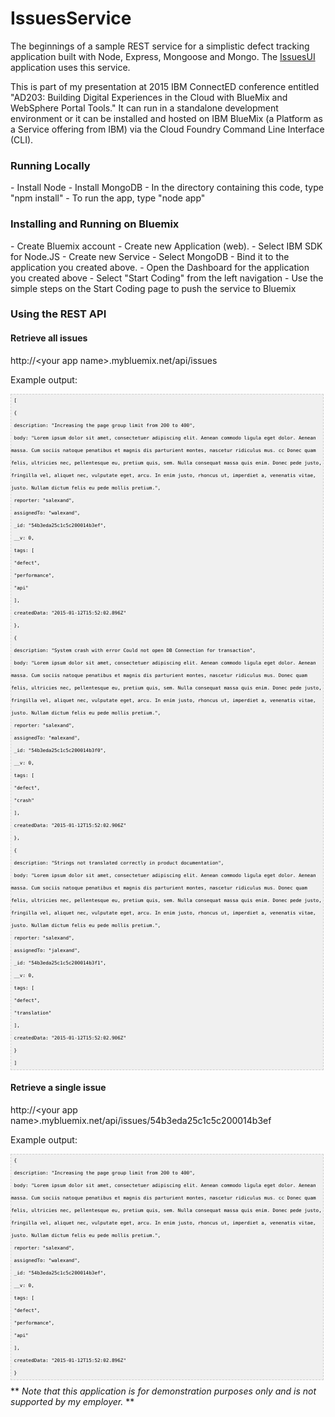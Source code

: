 # IssuesService
The beginnings of a sample REST service for a simplistic defect tracking application built with Node, Express, Mongoose and Mongo. The <a href="https://github.com/SamAlexand/IssuesUI/">IssuesUI</a> application uses this service.

This is part of my presentation at 2015 IBM ConnectED conference entitled  "AD203: Building Digital Experiences in the Cloud with BlueMix and WebSphere Portal Tools."  It can run in a standalone development environment or it can be installed and hosted on IBM BlueMix (a Platform as a Service offering from IBM) via the Cloud Foundry Command Line Interface (CLI).

<h3>Running Locally</h3>
- Install Node
- Install MongoDB
- In the directory containing this code, type "npm install"
- To run the app, type "node app"

<h3> Installing and Running on Bluemix </h3>
- Create Bluemix account
- Create new Application (web). 
- Select IBM SDK for Node.JS
- Create new Service
- Select MongoDB
- Bind it to the application you created above.
- Open the Dashboard for the application you created above
- Select "Start Coding" from the left navigation
- Use the simple steps on the Start Coding page to push the service to Bluemix

<h3> Using the REST API </h3>
<h4>Retrieve all issues</h4>
http://&#60;your app name&#62;.mybluemix.net/api/issues
<p>Example output:</p>
<pre  style="font-family:arial;font-size:9px;border:1px dashed #CCCCCC;width:99%;height:auto;overflow:auto;background:#f0f0f0;;background-image:URL(http://2.bp.blogspot.com/_z5ltvMQPaa8/SjJXr_U2YBI/AAAAAAAAAAM/46OqEP32CJ8/s320/codebg.gif);padding:0px;color:#000000;text-align:left;line-height:20px;"><code style="color:#000000;word-wrap:normal;"> [  
 {  
 description: "Increasing the page group limit from 200 to 400",  
 body: "Lorem ipsum dolor sit amet, consectetuer adipiscing elit. Aenean commodo ligula eget dolor. Aenean massa. Cum sociis natoque penatibus et magnis dis parturient montes, nascetur ridiculus mus. cc Donec quam felis, ultricies nec, pellentesque eu, pretium quis, sem. Nulla consequat massa quis enim. Donec pede justo, fringilla vel, aliquet nec, vulputate eget, arcu. In enim justo, rhoncus ut, imperdiet a, venenatis vitae, justo. Nullam dictum felis eu pede mollis pretium.",  
 reporter: "salexand",  
 assignedTo: "walexand",  
 _id: "54b3eda25c1c5c200014b3ef",  
 __v: 0,  
 tags: [  
 "defect",  
 "performance",  
 "api"  
 ],  
 createdData: "2015-01-12T15:52:02.896Z"  
 },  
 {  
 description: "System crash with error Could not open DB Connection for transaction",  
 body: "Lorem ipsum dolor sit amet, consectetuer adipiscing elit. Aenean commodo ligula eget dolor. Aenean massa. Cum sociis natoque penatibus et magnis dis parturient montes, nascetur ridiculus mus. Donec quam felis, ultricies nec, pellentesque eu, pretium quis, sem. Nulla consequat massa quis enim. Donec pede justo, fringilla vel, aliquet nec, vulputate eget, arcu. In enim justo, rhoncus ut, imperdiet a, venenatis vitae, justo. Nullam dictum felis eu pede mollis pretium.",  
 reporter: "salexand",  
 assignedTo: "malexand",  
 _id: "54b3eda25c1c5c200014b3f0",  
 __v: 0,  
 tags: [  
 "defect",  
 "crash"  
 ],  
 createdData: "2015-01-12T15:52:02.906Z"  
 },  
 {  
 description: "Strings not translated correctly in product documentation",  
 body: "Lorem ipsum dolor sit amet, consectetuer adipiscing elit. Aenean commodo ligula eget dolor. Aenean massa. Cum sociis natoque penatibus et magnis dis parturient montes, nascetur ridiculus mus. Donec quam felis, ultricies nec, pellentesque eu, pretium quis, sem. Nulla consequat massa quis enim. Donec pede justo, fringilla vel, aliquet nec, vulputate eget, arcu. In enim justo, rhoncus ut, imperdiet a, venenatis vitae, justo. Nullam dictum felis eu pede mollis pretium.",  
 reporter: "salexand",  
 assignedTo: "jalexand",  
 _id: "54b3eda25c1c5c200014b3f1",  
 __v: 0,  
 tags: [  
 "defect",  
 "translation"  
 ],  
 createdData: "2015-01-12T15:52:02.906Z"  
 }  
 ]  
</code></pre>


<h4>Retrieve a single issue</h4>
http://&#60;your app name&#62;.mybluemix.net/api/issues/54b3eda25c1c5c200014b3ef
<p>Example output:</p>
<pre  style="font-family:arial;font-size:9px;border:1px dashed #CCCCCC;width:99%;height:auto;overflow:auto;background:#f0f0f0;;background-image:URL(http://2.bp.blogspot.com/_z5ltvMQPaa8/SjJXr_U2YBI/AAAAAAAAAAM/46OqEP32CJ8/s320/codebg.gif);padding:0px;color:#000000;text-align:left;line-height:20px;"><code style="color:#000000;word-wrap:normal;"> {  
 description: "Increasing the page group limit from 200 to 400",  
 body: "Lorem ipsum dolor sit amet, consectetuer adipiscing elit. Aenean commodo ligula eget dolor. Aenean massa. Cum sociis natoque penatibus et magnis dis parturient montes, nascetur ridiculus mus. cc Donec quam felis, ultricies nec, pellentesque eu, pretium quis, sem. Nulla consequat massa quis enim. Donec pede justo, fringilla vel, aliquet nec, vulputate eget, arcu. In enim justo, rhoncus ut, imperdiet a, venenatis vitae, justo. Nullam dictum felis eu pede mollis pretium.",  
 reporter: "salexand",  
 assignedTo: "walexand",  
 _id: "54b3eda25c1c5c200014b3ef",  
 __v: 0,  
 tags: [  
 "defect",  
 "performance",  
 "api"  
 ],  
 createdData: "2015-01-12T15:52:02.896Z"  
 }  
</code></pre>
 ** <i> Note that this application is for demonstration purposes only and is not supported by my employer.</i>  **




